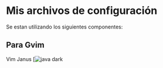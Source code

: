 # Mis archivos de configuración 

Se estan utilizando los siguientes componentes:

## Para Gvim ##
Vim Janus 
[![java dark](https://raw.githubusercontent.com/mvelasquezl/Dotfiles/master/Im%C3%A1genes/desktop-screenshot.png)
